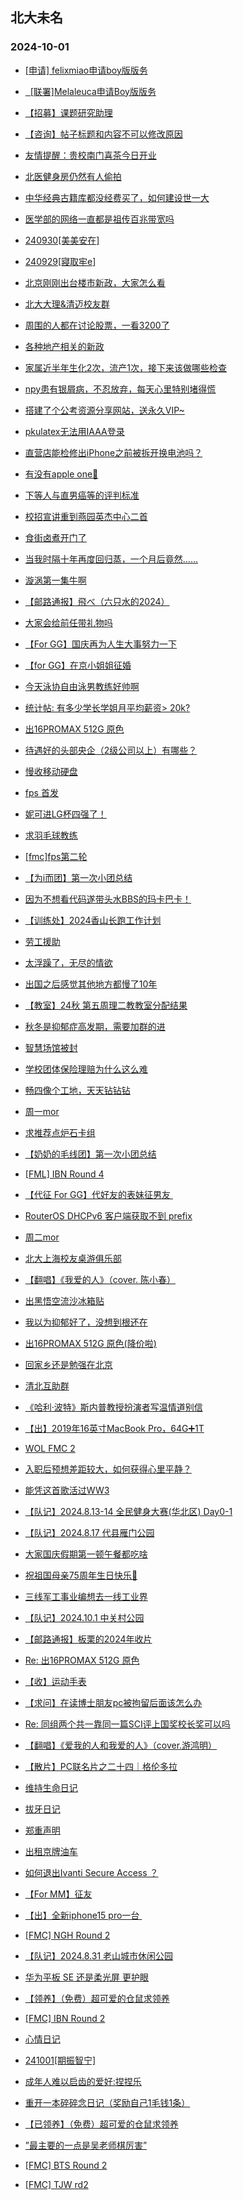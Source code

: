## 北大未名 
### 2024-10-01

+ [[申请] felixmiao申请boy版版务](https://bbs.pku.edu.cn/v2/post-read.php?bid=751&threadid=18850072)

+ [  [联署]Melaleuca申请Boy版版务](https://bbs.pku.edu.cn/v2/post-read.php?bid=751&threadid=18853697)

+ [【招募】课题研究助理](https://bbs.pku.edu.cn/v2/post-read.php?bid=351&threadid=18853468)

+ [【咨询】帖子标题和内容不可以修改原因](https://bbs.pku.edu.cn/v2/post-read.php?bid=16&threadid=18830262)

+ [友情提醒：贵校南门喜茶今日开业](https://bbs.pku.edu.cn/v2/post-read.php?bid=1431&threadid=18853455)

+ [北医健身房仍然有人偷拍](https://bbs.pku.edu.cn/v2/post-read.php?bid=138&threadid=18853614)

+ [中华经典古籍库都没经费买了，如何建设世一大](https://bbs.pku.edu.cn/v2/post-read.php?bid=25&threadid=18579670)

+ [医学部的网络一直都是祖传百兆带宽吗](https://bbs.pku.edu.cn/v2/post-read.php?bid=138&threadid=18697600)

+ [240930[美美安在]](https://bbs.pku.edu.cn/v2/post-read.php?bid=104&threadid=18853607)

+ [240929[寢取牢e]](https://bbs.pku.edu.cn/v2/post-read.php?bid=104&threadid=18853351)

+ [北京刚刚出台楼市新政，大家怎么看](https://bbs.pku.edu.cn/v2/post-read.php?bid=468&threadid=18853691)

+ [北大大理&清迈校友群](https://bbs.pku.edu.cn/v2/post-read.php?bid=481&threadid=18852814)

+ [周围的人都在讨论股票，一看3200了](https://bbs.pku.edu.cn/v2/post-read.php?bid=249&threadid=18853474)

+ [各种地产相关的新政](https://bbs.pku.edu.cn/v2/post-read.php?bid=249&threadid=18853357)

+ [家属近半年生化2次，流产1次，接下来该做哪些检查](https://bbs.pku.edu.cn/v2/post-read.php?bid=244&threadid=18853135)

+ [npy患有银屑病，不忍放弃，每天心里特别堵得慌](https://bbs.pku.edu.cn/v2/post-read.php?bid=55&threadid=18844866)

+ [搭建了个公考资源分享网站，送永久VIP~](https://bbs.pku.edu.cn/v2/post-read.php?bid=209&threadid=18850101)

+ [pkulatex无法用IAAA登录](https://bbs.pku.edu.cn/v2/post-read.php?bid=13&threadid=18853695)

+ [直营店能检修出iPhone之前被拆开换电池吗？](https://bbs.pku.edu.cn/v2/post-read.php?bid=488&threadid=18853496)

+ [有没有apple one🚗](https://bbs.pku.edu.cn/v2/post-read.php?bid=488&threadid=18853318)

+ [下等人与直男癌等的评判标准](https://bbs.pku.edu.cn/v2/post-read.php?bid=251&threadid=18852135)

+ [校招宣讲重到燕园英杰中心二首](https://bbs.pku.edu.cn/v2/post-read.php?bid=80&threadid=18852678)

+ [食街卤煮开门了](https://bbs.pku.edu.cn/v2/post-read.php?bid=90&threadid=18853485)

+ [当我时隔十年再度回归蒸，一个月后竟然……](https://bbs.pku.edu.cn/v2/post-read.php?bid=323&threadid=18754185)

+ [漩涡第一集牛啊](https://bbs.pku.edu.cn/v2/post-read.php?bid=108&threadid=18853681)

+ [【邮路通报】飛べ（六只水的2024）](https://bbs.pku.edu.cn/v2/post-read.php?bid=1367&threadid=18736679)

+ [大家会给前任带礼物吗](https://bbs.pku.edu.cn/v2/post-read.php?bid=36&threadid=18848241)

+ [【For GG】国庆再为人生大事努力一下](https://bbs.pku.edu.cn/v2/post-read.php?bid=167&threadid=18853683)

+ [【for GG】在京小姐姐征婚](https://bbs.pku.edu.cn/v2/post-read.php?bid=167&threadid=18853616)

+ [今天泳协自由泳男教练好帅啊](https://bbs.pku.edu.cn/v2/post-read.php?bid=52&threadid=18853225)

+ [统计帖: 有多少学长学姐月平均薪资> 20k?](https://bbs.pku.edu.cn/v2/post-read.php?bid=99&threadid=18853226)

+ [出16PROMAX 512G 原色](https://bbs.pku.edu.cn/v2/post-read.php?bid=71&threadid=18853552)

+ [待遇好的头部央企（2级公司以上）有哪些？](https://bbs.pku.edu.cn/v2/post-read.php?bid=99&threadid=18853443)

+ [慢收移动硬盘](https://bbs.pku.edu.cn/v2/post-read.php?bid=71&threadid=18853268)

+ [fps 首发](https://bbs.pku.edu.cn/v2/post-read.php?bid=519&threadid=18852665)

+ [妮可进LG杯四强了！](https://bbs.pku.edu.cn/v2/post-read.php?bid=643&threadid=18853553)

+ [求羽毛球教练](https://bbs.pku.edu.cn/v2/post-read.php?bid=77&threadid=18853682)

+ [[fmc]fps第二轮](https://bbs.pku.edu.cn/v2/post-read.php?bid=519&threadid=18853611)

+ [【为i而团】第一次小团总结](https://bbs.pku.edu.cn/v2/post-read.php?bid=696&threadid=18853692)

+ [因为不想看代码遂带头水BBS的玛卡巴卡！](https://bbs.pku.edu.cn/v2/post-read.php?bid=696&threadid=18853394)

+ [【训练处】2024香山长跑工作计划](https://bbs.pku.edu.cn/v2/post-read.php?bid=224&threadid=18853700)

+ [劳工援助](https://bbs.pku.edu.cn/v2/post-read.php?bid=301&threadid=18853609)

+ [太浮躁了，无尽的情欲](https://bbs.pku.edu.cn/v2/post-read.php?bid=690&threadid=18853467)

+ [出国之后感觉其他地方都慢了10年](https://bbs.pku.edu.cn/v2/post-read.php?bid=690&threadid=18852203)

+ [【教室】24秋 第五周理二教教室分配结果](https://bbs.pku.edu.cn/v2/post-read.php?bid=289&threadid=18853615)

+ [秋冬是抑郁症高发期，需要加群的进](https://bbs.pku.edu.cn/v2/post-read.php?bid=396&threadid=16597029)

+ [智慧场馆被封](https://bbs.pku.edu.cn/v2/post-read.php?bid=316&threadid=18853215)

+ [学校团体保险理赔为什么这么难](https://bbs.pku.edu.cn/v2/post-read.php?bid=438&threadid=18836675)

+ [畅四像个工地，天天钻钻钻](https://bbs.pku.edu.cn/v2/post-read.php?bid=1431&threadid=18853465)

+ [周一mor](https://bbs.pku.edu.cn/v2/post-read.php?bid=468&threadid=18853409)

+ [求推荐点炉石卡组](https://bbs.pku.edu.cn/v2/post-read.php?bid=49&threadid=18853457)

+ [【奶奶的毛线团】第一次小团总结](https://bbs.pku.edu.cn/v2/post-read.php?bid=696&threadid=18853725)

+ [[FML] IBN Round 4](https://bbs.pku.edu.cn/v2/post-read.php?bid=519&threadid=18853733)

+ [【代征 For GG】代好友的表妹征男友 ](https://bbs.pku.edu.cn/v2/post-read.php?bid=167&threadid=18853111)

+ [RouterOS DHCPv6 客户端获取不到 prefix](https://bbs.pku.edu.cn/v2/post-read.php?bid=668&threadid=18853747)

+ [周二mor](https://bbs.pku.edu.cn/v2/post-read.php?bid=468&threadid=18853759)

+ [北大上海校友桌游俱乐部](https://bbs.pku.edu.cn/v2/post-read.php?bid=472&threadid=18853758)

+ [【翻唱】《我爱的人》（cover. 陈小春）](https://bbs.pku.edu.cn/v2/post-read.php?bid=79&threadid=18853752)

+ [出黑悟空流沙冰箱贴](https://bbs.pku.edu.cn/v2/post-read.php?bid=71&threadid=18853267)

+ [我以为抑郁好了，没想到根还在](https://bbs.pku.edu.cn/v2/post-read.php?bid=690&threadid=18853527)

+ [出16PROMAX 512G 原色(降价啦)](https://bbs.pku.edu.cn/v2/post-read.php?bid=71&threadid=18853552)

+ [回家乡还是勉强在北京](https://bbs.pku.edu.cn/v2/post-read.php?bid=99&threadid=18852405)

+ [清北互助群](https://bbs.pku.edu.cn/v2/post-read.php?bid=104&threadid=18832112)

+ [《哈利·波特》斯内普教授扮演者写温情道别信](https://bbs.pku.edu.cn/v2/post-read.php?bid=881&threadid=12668719)

+ [【出】2019年16英寸MacBook Pro，64G➕1T](https://bbs.pku.edu.cn/v2/post-read.php?bid=71&threadid=18852791)

+ [WOL FMC 2](https://bbs.pku.edu.cn/v2/post-read.php?bid=519&threadid=18853753)

+ [入职后预想差距较大，如何获得心里平静？](https://bbs.pku.edu.cn/v2/post-read.php?bid=55&threadid=18853582)

+ [能凭这首歌活过WW3](https://bbs.pku.edu.cn/v2/post-read.php?bid=52&threadid=18853665)

+ [【队记】2024.8.13-14 全民健身大赛(华北区) Day0-1](https://bbs.pku.edu.cn/v2/post-read.php?bid=952&threadid=18842303)

+ [【队记】2024.8.17 代县雁门公园](https://bbs.pku.edu.cn/v2/post-read.php?bid=952&threadid=18827999)

+ [大家国庆假期第一顿午餐都吃啥](https://bbs.pku.edu.cn/v2/post-read.php?bid=1431&threadid=18853785)

+ [祝祖国母亲75周年生日快乐🎂](https://bbs.pku.edu.cn/v2/post-read.php?bid=606&threadid=18853770)

+ [三线军工事业编想去一线工业界](https://bbs.pku.edu.cn/v2/post-read.php?bid=99&threadid=18853798)

+ [【队记】2024.10.1 中关村公园](https://bbs.pku.edu.cn/v2/post-read.php?bid=952&threadid=18853799)

+ [【邮路通报】板栗的2024年收片](https://bbs.pku.edu.cn/v2/post-read.php?bid=1367&threadid=18797429)

+ [Re: 出16PROMAX 512G 原色](https://bbs.pku.edu.cn/v2/post-read.php?bid=71&threadid=18853552)

+ [【收】运动手表](https://bbs.pku.edu.cn/v2/post-read.php?bid=71&threadid=18853628)

+ [【求问】在读博士朋友pc被拘留后面该怎么办](https://bbs.pku.edu.cn/v2/post-read.php?bid=301&threadid=18853813)

+ [Re: 同组两个共一靠同一篇SCI评上国奖校长奖可以吗](https://bbs.pku.edu.cn/v2/post-read.php?bid=138&threadid=18850349)

+ [【翻唱】《爱我的人和我爱的人》（cover.游鸿明）](https://bbs.pku.edu.cn/v2/post-read.php?bid=79&threadid=18853831)

+ [【散片】PC联名片之二十四｜格伦多拉](https://bbs.pku.edu.cn/v2/post-read.php?bid=1367&threadid=18853830)

+ [维持生命日记](https://bbs.pku.edu.cn/v2/post-read.php?bid=361&threadid=18845919)

+ [拔牙日记](https://bbs.pku.edu.cn/v2/post-read.php?bid=361&threadid=18853771)

+ [郑重声明](https://bbs.pku.edu.cn/v2/post-read.php?bid=606&threadid=18853087)

+ [出租京牌油车](https://bbs.pku.edu.cn/v2/post-read.php?bid=212&threadid=18853848)

+ [如何退出Ivanti Secure Access ？](https://bbs.pku.edu.cn/v2/post-read.php?bid=668&threadid=18853843)

+ [【For MM】征友](https://bbs.pku.edu.cn/v2/post-read.php?bid=167&threadid=18853821)

+ [【出】全新iphone15 pro一台 ](https://bbs.pku.edu.cn/v2/post-read.php?bid=71&threadid=18853794)

+ [[FMC] NGH Round 2](https://bbs.pku.edu.cn/v2/post-read.php?bid=519&threadid=18853851)

+ [【队记】2024.8.31 老山城市休闲公园](https://bbs.pku.edu.cn/v2/post-read.php?bid=952&threadid=18853852)

+ [华为平板 SE 还是柔光屏 更护眼](https://bbs.pku.edu.cn/v2/post-read.php?bid=484&threadid=18853855)

+ [【领养】（免费）超可爱的仓鼠求领养](https://bbs.pku.edu.cn/v2/post-read.php?bid=71&threadid=18853696)

+ [[FMC] IBN Round 2](https://bbs.pku.edu.cn/v2/post-read.php?bid=519&threadid=18847956)

+ [心情日记](https://bbs.pku.edu.cn/v2/post-read.php?bid=361&threadid=18853685)

+ [241001[期振智宁]](https://bbs.pku.edu.cn/v2/post-read.php?bid=104&threadid=18853829)

+ [成年人难以启齿的爱好:捏捏乐](https://bbs.pku.edu.cn/v2/post-read.php?bid=354&threadid=18852602)

+ [重开一本碎碎念日记（奖励自己1毛钱1条）](https://bbs.pku.edu.cn/v2/post-read.php?bid=361&threadid=18762501)

+ [【已领养】（免费）超可爱的仓鼠求领养](https://bbs.pku.edu.cn/v2/post-read.php?bid=71&threadid=18853696)

+ [”最主要的一点是吴老师棋厉害”](https://bbs.pku.edu.cn/v2/post-read.php?bid=643&threadid=18853881)

+ [[FMC] BTS Round 2](https://bbs.pku.edu.cn/v2/post-read.php?bid=519&threadid=18853880)

+ [[FMC] TJW rd2](https://bbs.pku.edu.cn/v2/post-read.php?bid=519&threadid=18853891)

